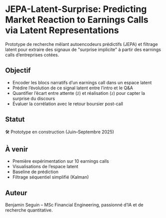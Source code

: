 # JEPA-Latent-Surprise: Predicting Market Reaction to Earnings Calls via Latent Representations

Prototype de recherche mêlant autoencodeurs prédictifs (JEPA) et filtrage latent pour extraire des signaux de "surprise implicite" à partir des earnings calls d’entreprises cotées.

## Objectif
- Encoder les blocs narratifs d’un earnings call dans un espace latent
- Prédire l’évolution de ce signal latent entre l’intro et le Q&A
- Quantifier l’écart entre attente (`ẑ`) et réalisation (`z`) pour capter la surprise du discours
- Évaluer la corrélation avec le retour boursier post-call

## Statut
🛠️ Prototype en construction (Juin–Septembre 2025)

## À venir
- Première expérimentation sur 10 earnings calls
- Visualisations de l’espace latent
- Baseline de prédiction
- Filtrage séquentiel simplifié (Kalman)

## Auteur
Benjamin Seguin – MSc Financial Engineering, passionné d’IA et de recherche quantitative.